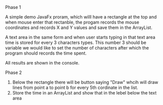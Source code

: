 
Phase 1

A simple demo JavaFx proram, which willl have a rectangle at the top and when mouse enter that rectanble, 
the progam records the mouse coordinates and records X and Y values and save them in the ArrayList.

A text area in the same form and when user starts typing in that text area time is stored for every 3 characters types. 
This number 3 should be variable we would like to set the number of characters after which the program should records the time spent. 

All results are shown in the console.

Phase 2 
1) Below the rectangle there will be button saying "Draw" whcih will draw lines from point a to point b for every 5th cordinate in the list. 
2) Store the time in an ArrayList and show that in the lebel below the text area
